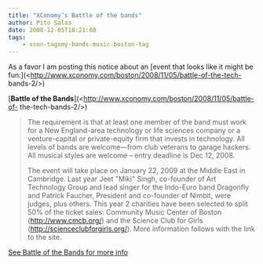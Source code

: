 ```yaml
---
title: "XConomy’s Battle of the bands"
author: Pito Salas
date: 2008-12-05T18:21:08
tags:
    - xcon-tagomy-bands-music-boston-tag
---
```




As a favor I am posting this notice about an [event that looks like it might
be fun:](<http://www.xconomy.com/boston/2008/11/05/battle-of-the-tech-
bands-2/>)

[**Battle of the Bands**](<http://www.xconomy.com/boston/2008/11/05/battle-of-
the-tech-bands-2/>)

> The requirement is that at least one member of the band must work for a New
> England-area technology or life sciences company or a venture-capital or
> private-equity firm that invests in technology. All levels of bands are
> welcome—from club veterans to garage hackers. All musical styles are welcome
> – entry deadline is Dec 12, 2008.
>
> The event will take place on January 22, 2009 at the Middle East in
> Cambridge. Last year Jeet "Miki" Singh, co-founder of Art Technology Group
> and lead singer for the Indo-Euro band Dragonfly and Patrick Faucher,
> President and co-founder of Nimbit, were judges, plus others. This year 2
> charities have been selected to split 50% of the ticket sales: Community
> Music Center of Boston (http://www.cmcb.org/) and the Science Club for Girls
> (http://scienceclubforgirls.org/). More information follows with the link to
> the site.

[See Battle of the Bands for more
info](<http://www.xconomy.com/boston/2008/11/05/battle-of-the-tech-bands-2/>)



